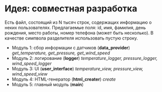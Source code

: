 # Идея: совместная разработка

Есть файл, состоящий из N тысяч строк, содержащих информацию о неких пользователях.
Предлагаемые поля: id, имя, фамилия, день рождения, место работы, номер телефона (может быть несколько).
В качестве симпвола разделителя использовать пустую строку.

* Модуль 1: сбор информации с датчиков (**data_provider**)
            *get_temperature, get_pressure, get_wind_speed*
* Модуль 2: логирование (**logger**)
            *temperature_logger, pressure_logger, wind_speed_logger*
* Модуль 3: UI (**user_interface**)
            *temperature_view, pressure_view, wind_speed_view*
* Модуль 4: HTML-генератор (**html_creater**)
            *create*
* Модуль 5: главный модуль (**main**)